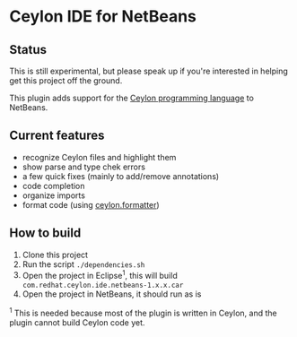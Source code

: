 # Ceylon IDE for NetBeans

## Status

This is still experimental, but please speak up if you're interested 
in helping get this project off the ground.

This plugin adds support for the [Ceylon programming language](ceylon-lang.org)
to NetBeans.

## Current features

* recognize Ceylon files and highlight them
* show parse and type chek errors
* a few quick fixes (mainly to add/remove annotations)
* code completion
* organize imports
* format code (using [ceylon.formatter](https://github.com/ceylon/ceylon.formatter))

## How to build

1. Clone this project
2. Run the script `./dependencies.sh`
3. Open the project in Eclipse<sup>1</sup>, this will build `com.redhat.ceylon.ide.netbeans-1.x.x.car`
4. Open the project in NetBeans, it should run as is

<sup>1</sup> This is needed because most of the plugin is written in Ceylon, and
the plugin cannot build Ceylon code yet.
